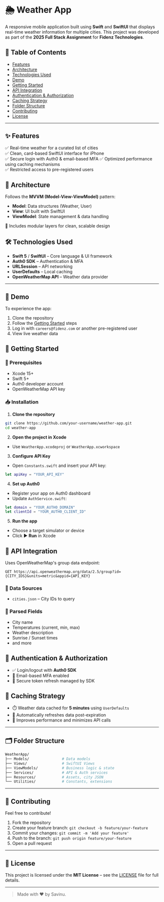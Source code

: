 
# 🌦️ Weather App

A responsive mobile application built using **Swift** and **SwiftUI** that displays real-time weather information for multiple cities. This project was developed as part of the **2025 Full Stack Assignment** for **Fidenz Technologies**.

## 📑 Table of Contents
- [Features](#-features)
- [Architecture](#-architecture)
- [Technologies Used](#-technologies-used)
- [Demo](#-demo)
- [Getting Started](#-getting-started)
- [API Integration](#-api-integration)
- [Authentication & Authorization](#-authentication--authorization)
- [Caching Strategy](#-caching-strategy)
- [Folder Structure](#-folder-structure)
- [Contributing](#-contributing)
- [License](#-license)

---

## ✨ Features

✅ Real-time weather for a curated list of cities  
✅ Clean, card-based SwiftUI interface for iPhone  
✅ Secure login with Auth0 & email-based MFA
✅ Optimized performance using caching mechanisms  
✅ Restricted access to pre-registered users

## 🧱 Architecture

Follows the **MVVM (Model-View-ViewModel)** pattern:

- **Model**: Data structures (Weather, User)
- **View**: UI built with SwiftUI
- **ViewModel**: State management & data handling

🔧 Includes modular layers for clean, scalable design

## 🛠️ Technologies Used

- **Swift 5** / **SwiftUI** – Core language & UI framework  
- **Auth0 SDK** – Authentication & MFA  
- **URLSession** – API networking  
- **UserDefaults** – Local caching  
- **OpenWeatherMap API** – Weather data provider

---

## 🎥 Demo

To experience the app:

1. Clone the repository
2. Follow the [Getting Started](#-getting-started) steps
3. Log in with `careers@fidenz.com` or another pre-registered user
4. View live weather data

## 🚀 Getting Started

### 🔧 Prerequisites
- Xcode 15+
- Swift 5+
- Auth0 developer account
- OpenWeatherMap API key

### 📥 Installation

1. **Clone the repository**
```bash
git clone https://github.com/your-username/weather-app.git
cd weather-app
```

2. **Open the project in Xcode**
- Use `WeatherApp.xcodeproj` or `WeatherApp.xcworkspace`

3. **Configure API Key**
- Open `Constants.swift` and insert your API key:
```swift
let apiKey = "YOUR_API_KEY"
```

4. **Set up Auth0**
- Register your app on Auth0 dashboard
- Update `AuthService.swift`:
```swift
let domain = "YOUR_AUTH0_DOMAIN"
let clientId = "YOUR_AUTH0_CLIENT_ID"
```

5. **Run the app**
- Choose a target simulator or device
- Click ▶️ **Run** in Xcode

## 🔌 API Integration

Uses OpenWeatherMap's group data endpoint:
```http
GET https://api.openweathermap.org/data/2.5/group?id={CITY_IDS}&units=metric&appid={API_KEY}
```

### 📂 Data Sources
- `cities.json` – City IDs to query

### 🧾 Parsed Fields
- City name
- Temperatures (current, min, max)
- Weather description
- Sunrise / Sunset times
- and more

## 🔐 Authentication & Authorization

- ✅ Login/logout with **Auth0 SDK**  
- 🔐 Email-based MFA enabled  
- 🔄 Secure token refresh managed by SDK

## 🧠 Caching Strategy

- ⏱️ Weather data cached for **5 minutes** using `UserDefaults`
- 🔄 Automatically refreshes data post-expiration
- 🚀 Improves performance and minimizes API calls

---

## 🗂️ Folder Structure

```bash
WeatherApp/
├── Models/               # Data models
├── Views/                # SwiftUI Views
├── ViewModels/           # Business logic & state
├── Services/             # API & Auth services
├── Resources/            # Assets, city JSON
└── Utilities/            # Constants, extensions
```

---

## 🤝 Contributing

Feel free to contribute!

1. Fork the repository
2. Create your feature branch: `git checkout -b feature/your-feature`
3. Commit your changes: `git commit -m 'Add your feature'`
4. Push to the branch: `git push origin feature/your-feature`
5. Open a pull request

---

## 📄 License

This project is licensed under the **MIT License** – see the [LICENSE](LICENSE) file for full details.

---

> Made with ❤️ by Savinu.

